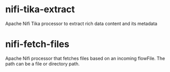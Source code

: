 # nifi-tika-extract
Apache Nifi Tika processor to extract rich data content and its metadata

# nifi-fetch-files
Apache Nifi processor that fetches files based on an incoming flowFile. The path can be a file or directory path.
